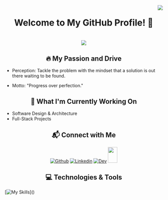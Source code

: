 <img align = "right" src = "https://visitor-badge.laobi.icu/badge?page_id=A108II.A108II">
<h1 align="center">
Welcome to My GitHub Profile! 👋
</h1>

<h1 align="center">

<img src="https://readme-typing-svg.herokuapp.com/?font=Righteous&size=35&color=ADD8E6&center=true&vCenter=true&width=500&height=70&duration=1500&lines=Hey!+👋;+I'm+Ali;+Software+Engineer;Full-Stack+Developer;" />

</h1>

<div align = "center">
  
## 🔥 My Passion and Drive
</div>

- Perception: Tackle the problem with the mindset that a solution is out there waiting to be found.

- Motto: "Progress over perfection."

<div align = "center">
  
## 🌱 What I'm Currently Working On
</div>

- Software Design & Architecture
- Full-Stack Projects

<div align = "center">
  
## 📬 Connect with Me
</div>
<div align = "center">
  
[![Github](https://skillicons.dev/icons?i=github)](https://www.github.com/A108II)
[![Linkedin](https://skillicons.dev/icons?i=linkedin)](https://www.linkedin.com/in/a108ii/)
[![Dev](https://skillicons.dev/icons?i=devto)](https://dev.to/a108ii)
[<img src="https://simpleicons.org/icons/medium.svg" width="30" height="50;">](https://medium.com/@A8II)



    
##  💻 Technologies & Tools
    
</div>


[![My Skills](https://skillicons.dev/icons?i=git,github,html,css,javascript,typescript,java,c,cpp,python,react,nodejs,express,mongodb,docker,kubernetes,aws,)]()
